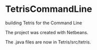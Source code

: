 # TetrisCommandLine
building Tetris for the Command Line

The project was created with Netbeans.

The .java files are now in Tetris/src/tetris.
